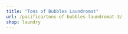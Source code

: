 ```yaml
---
title: "Tons of Bubbles Laundromat"
url: /pacifica/tons-of-bubbles-laundromat-3/
shop: laundry
---
```

